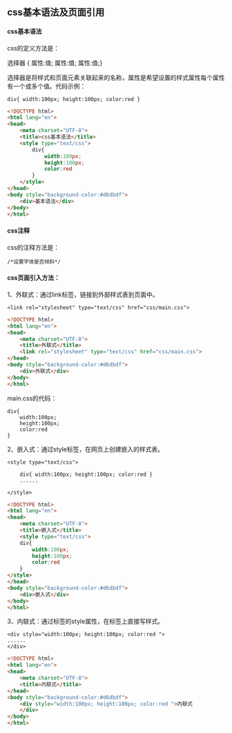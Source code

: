 ## css基本语法及页面引用

#### css基本语法

css的定义方法是：

选择器 { 属性:值; 属性:值; 属性:值;}

选择器是将样式和页面元素关联起来的名称，属性是希望设置的样式属性每个属性有一个或多个值。代码示例：

```
div{ width:100px; height:100px; color:red }
```

```html
<!DOCTYPE html>
<html lang="en">
<head>
	<meta charset="UTF-8">
	<title>css基本语法</title>
	<style type="text/css">
		div{ 
			width:100px; 
			height:100px; 
			color:red 
		}
	</style>
</head>
<body style="background-color:#d6dbdf">
	<div>基本语法</div>
</body>
</html>
```

#### css注释

css的注释方法是：

`/*设置字体是否倾斜*/`

#### css页面引入方法：

1、外联式：通过link标签，链接到外部样式表到页面中。

```
<link rel="stylesheet" type="text/css" href="css/main.css">
```

```html
<!DOCTYPE html>
<html lang="en">
<head>
	<meta charset="UTF-8">
	<title>外联式</title>
	<link rel="stylesheet" type="text/css" href="css/main.css">
</head>
<body style="background-color:#d6dbdf">
	<div>外联式</div>
</body>
</html>
```

main.css的代码：

```
div{ 
	width:100px; 
	height:100px; 
	color:red 
}
```

2、嵌入式：通过style标签，在网页上创建嵌入的样式表。

```
<style type="text/css">

    div{ width:100px; height:100px; color:red }
    ......

</style>
```

```html
<!DOCTYPE html>
<html lang="en">
<head>
	<meta charset="UTF-8">
	<title>嵌入式</title>
	<style type="text/css">
    div{ 
    	width:100px; 
    	height:100px; 
    	color:red 
    }
</style>
</head>
<body style="background-color:#d6dbdf">
	<div>嵌入式</div>
</body>
</html>
```

3、内联式：通过标签的style属性，在标签上直接写样式。

```
<div style="width:100px; height:100px; color:red ">
......
</div>
```

```html
<!DOCTYPE html>
<html lang="en">
<head>
	<meta charset="UTF-8">
	<title>内联式</title>
</head>
<body style="background-color:#d6dbdf">
	<div style="width:100px; height:100px; color:red ">内联式
	</div>
</body>
</html>
```



